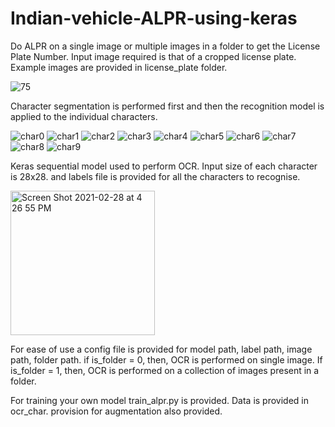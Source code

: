 # Indian-vehicle-ALPR-using-keras

Do ALPR on a single image or multiple images in a folder to get the License Plate Number.
Input image required is that of a cropped license plate. Example images are provided in license_plate folder.

![75](https://user-images.githubusercontent.com/38746630/109415860-262cba00-79e1-11eb-8bbe-7b4bac7d5420.jpg)

Character segmentation is performed first and then the recognition model is applied to the individual characters.

![char0](https://user-images.githubusercontent.com/38746630/109415983-b2d77800-79e1-11eb-9f55-a04f8fc5e4b4.jpg)   ![char1](https://user-images.githubusercontent.com/38746630/109415986-b539d200-79e1-11eb-8a8c-f79704cab3ca.jpg)   ![char2](https://user-images.githubusercontent.com/38746630/109415999-c256c100-79e1-11eb-8886-d8808a4febf0.jpg)   ![char3](https://user-images.githubusercontent.com/38746630/109415990-b79c2c00-79e1-11eb-9e2b-48d94c479151.jpg)   ![char4](https://user-images.githubusercontent.com/38746630/109415991-b965ef80-79e1-11eb-8da3-a502a0ff5846.jpg)   ![char5](https://user-images.githubusercontent.com/38746630/109415995-bbc84980-79e1-11eb-860b-c66feaa3dc01.jpg)   ![char6](https://user-images.githubusercontent.com/38746630/109416093-2f6a5680-79e2-11eb-9135-93428a4b5a5f.jpg)   ![char7](https://user-images.githubusercontent.com/38746630/109416013-d3073700-79e1-11eb-8bf2-f8aca297270d.jpg)   ![char8](https://user-images.githubusercontent.com/38746630/109416015-d4d0fa80-79e1-11eb-9b76-058f057aee95.jpg)   ![char9](https://user-images.githubusercontent.com/38746630/109416016-d69abe00-79e1-11eb-8212-a426f6b3366a.jpg)

Keras sequential model used to perform OCR. Input size of each character is 28x28. and labels file is provided for all the characters to recognise.

<img width="231" alt="Screen Shot 2021-02-28 at 4 26 55 PM" src="https://user-images.githubusercontent.com/38746630/109416064-0c3fa700-79e2-11eb-9c45-2e7ffa2a70c0.png">

For ease of use a config file is provided for model path, label path, image path, folder path. if is_folder = 0, then, OCR is performed on single image. If is_folder = 1, then, OCR is performed on a collection of images present in a folder. 

For training your own model train_alpr.py is provided. Data is provided in ocr_char. provision for augmentation also provided.
